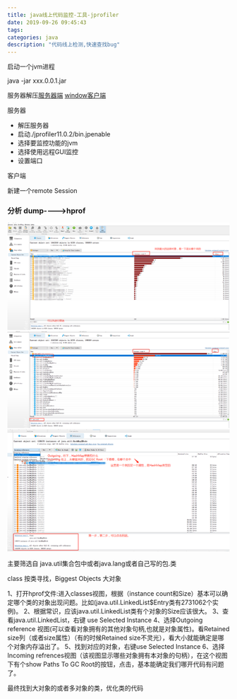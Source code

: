 ```yaml
---
title: java线上代码监控-工具-jprofiler
date: 2019-09-26 09:45:43
tags:
categories: java
description: "代码线上检测,快速查找bug"
---
```



启动一个jvm进程

java -jar xxx.0.0.1.jar


服务器解压[服务器端](https://download-gcdn.ej-technologies.com/jprofiler/jprofiler_linux_11_0_2.tar.gz)
[window客户端](https://download-gcdn.ej-technologies.com/jprofiler/jprofiler_windows-x64_11_0_2.zip)

服务器

- 解压服务器
- 启动./jprofiler11.0.2/bin.jpenable
- 选择要监控功能的jvm
- 选择使用远程GUI监控
- 设置端口

客户端

新建一个remote Session



### 分析 dump---->hprof

![](java线上代码监控-linux分析线上问题/filter.png)
![](java线上代码监控-linux分析线上问题/java.util.png)
![](java线上代码监控-linux分析线上问题/class.png)

主要筛选自 java.util集合包中或者java.lang或者自己写的包.类

class 按类寻找，Biggest Objects 大对象

1、打开hprof文件:进入classes视图，根据（instance count和Size）基本可以确定哪个类的对象出现问题。比如(java.util.LinkedList$Entry类有2731062个实例)。
2、根据常识，应该java.util.LinkedList类有个对象的Size应该很大。
3、查看java.util.LinkedList，右键 use Selected Instance
4、选择Outgoing reference 视图(可以查看对象拥有的其他对象句柄,也就是对象属性)。看Retained size列（或者size属性）（有的时候Retained size不灵光），看大小就能确定是哪个对象内存溢出了。
5、找到对应的对象，右键use Selected Instance
6、选择Incoming refrences视图（该视图显示哪些对象拥有本对象的句柄），在这个视图下有个show Paths To GC Root的按钮，点击，基本能确定我们哪开代码有问题了。

最终找到大对象的或者多对象的类，优化类的代码
